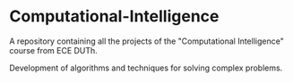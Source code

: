 # Computational-Intelligence
A repository containing all the projects of the "Computational Intelligence" course from ECE DUTh.

Development of algorithms and techniques for solving complex problems. 
